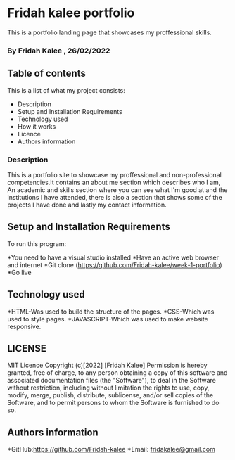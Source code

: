 # Fridah kalee portfolio
This is a portfolio landing page that showcases my proffessional skills.
### By Fridah Kalee , 26/02/2022
## Table of contents
This is a list of what my project consists:
* Description
* Setup and Installation Requirements
* Technology used
* How it works
* Licence
* Authors information
### Description
This is a portfolio site to showcase my proffessional and non-professional competencies.It contains an about me section which describes who I am, An academic and skills section where you can see what I'm good at and the institutions I have attended, there is also a section that shows some of the projects I have done and lastly my contact information.
## Setup and Installation Requirements
To run this program:

*You need to have a visual studio installed
*Have an active web browser and internet
*Git clone (https://github.com/Fridah-kalee/week-1-portfolio)
*Go live 
## Technology used
*HTML-Was used to build the structure of the pages.
*CSS-Which was used to style pages.
*JAVASCRIPT-Which was used to make website responsive.
## LICENSE
MIT Licence 
Copyright (c)[2022] [Fridah Kalee]
Permission is hereby granted, free of charge, to any person obtaining a copy of this software and associated documentation files (the "Software"), to deal in the Software without restriction, including without limitation the rights to use, copy, modify, merge, publish, distribute, sublicense, and/or sell copies of the Software, and to permit persons to whom the Software is furnished to do so.
## Authors information
*GitHub:https://github.com/Fridah-kalee
*Email: fridakalee@gmail.com


